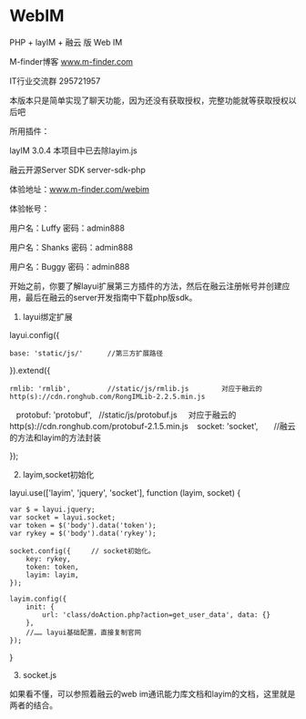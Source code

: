 # WebIM

PHP + layIM + 融云 版 Web IM

M-finder博客  www.m-finder.com

IT行业交流群   295721957

本版本只是简单实现了聊天功能，因为还没有获取授权，完整功能就等获取授权以后吧



所用插件：

layIM 3.0.4          本项目中已去除layim.js

融云开源Server SDK    server-sdk-php



体验地址：www.m-finder.com/webim

体验帐号：

用户名：Luffy   密码：admin888 

用户名：Shanks  密码：admin888 

用户名：Buggy   密码：admin888 





开始之前，你要了解layui扩展第三方插件的方法，然后在融云注册帐号并创建应用，最后在融云的server开发指南中下载php版sdk。

1. layui绑定扩展


layui.config({

    base: 'static/js/'      //第三方扩展路径
    
}).extend({

    rmlib: 'rmlib',         //static/js/rmlib.js        对应于融云的http(s)://cdn.ronghub.com/RongIMLib-2.2.5.min.js
    protobuf: 'protobuf',   //static/js/protobuf.js     对应于融云的http(s)://cdn.ronghub.com/protobuf-2.1.5.min.js
    socket: 'socket',       //融云的方法和layim的方法封装
    
});


2. layim,socket初始化

layui.use(['layim', 'jquery', 'socket'], function (layim, socket) {

    var $ = layui.jquery;
    var socket = layui.socket;
    var token = $('body').data('token');
    var rykey = $('body').data('rykey');
    
    socket.config({     // socket初始化。
        key: rykey,
        token: token,
        layim: layim,
    });

    layim.config({
        init: {
            url: 'class/doAction.php?action=get_user_data', data: {}
        },
        //…… layui基础配置，直接复制官网
    });  
}

3. socket.js

如果看不懂，可以参照着融云的web im通讯能力库文档和layim的文档，这里就是两者的结合。


